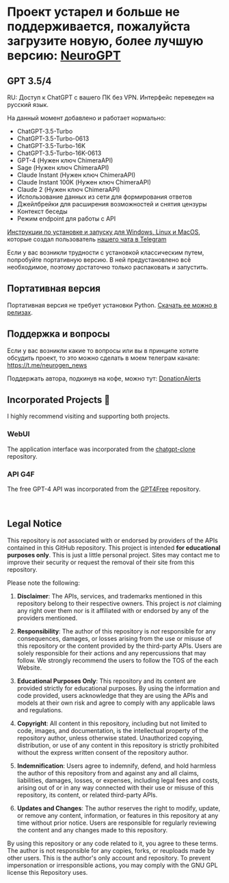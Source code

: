 # Проект устарел и больше не поддерживается, пожалуйста загрузите новую, более лучшую версию: [NeuroGPT](https://github.com/Em1tSan/NeuroGPT)

## GPT 3.5/4
RU: Доступ к ChatGPT с вашего ПК без VPN. Интерфейс переведен на русский язык.

На данный момент добавлено и работает нормально:

- ChatGPT-3.5-Turbo
- ChatGPT-3.5-Turbo-0613
- ChatGPT-3.5-Turbo-16K
- ChatGPT-3.5-Turbo-16K-0613
- GPT-4 (Нужен ключ ChimeraAPI)
- Sage (Нужен ключ ChimeraAPI)
- Claude Instant (Нужен ключ ChimeraAPI)
- Claude Instant 100K (Нужен ключ ChimeraAPI)
- Claude 2 (Нужен ключ ChimeraAPI)
- Использование данных из сети для формирования ответов
- Джейлбрейки для расширения возможностей и снятия цензуры
- Контекст беседы
- Режим endpoint для работы с API

[Инструкции по установке и запуску для Windows, Linux и MacOS](/.github/docs), которые создал пользователь [нашего чата в Telegram](https://t.me/neurogen_chat)



Если у вас возникли трудности с установкой классическим путем, попробуйте портативную версию. В ней предустановлено всё необходимое, поэтому достаточно только распаковать и запустить. 


## Портативная версия

Портативная версия не требует установки Python. [Скачать ее можно в релизах](https://github.com/Em1tSan/freegpt-webui-ru/releases).

## Поддержка и вопросы

Если у вас возникли какие то вопросы или вы в принципе хотите обсудить проект, то это можно сделать в моем телеграм канале: https://t.me/neurogen_news

Поддержать автора, подкинув на кофе, можно тут: [DonationAlerts](https://www.donationalerts.com/r/em1t)


## Incorporated Projects :busts_in_silhouette:
I highly recommend visiting and supporting both projects.

### WebUI
The application interface was incorporated from the [chatgpt-clone](https://github.com/xtekky/chatgpt-clone) repository.

### API G4F
The free GPT-4 API was incorporated from the [GPT4Free](https://github.com/xtekky/gpt4free) repository.

<br>

## Legal Notice
This repository is _not_ associated with or endorsed by providers of the APIs contained in this GitHub repository. This
project is intended **for educational purposes only**. This is just a little personal project. Sites may contact me to
improve their security or request the removal of their site from this repository.

Please note the following:

1. **Disclaimer**: The APIs, services, and trademarks mentioned in this repository belong to their respective owners.
   This project is _not_ claiming any right over them nor is it affiliated with or endorsed by any of the providers
   mentioned.

2. **Responsibility**: The author of this repository is _not_ responsible for any consequences, damages, or losses
   arising from the use or misuse of this repository or the content provided by the third-party APIs. Users are solely
   responsible for their actions and any repercussions that may follow. We strongly recommend the users to follow the
   TOS of the each Website.

3. **Educational Purposes Only**: This repository and its content are provided strictly for educational purposes. By
   using the information and code provided, users acknowledge that they are using the APIs and models at their own risk
   and agree to comply with any applicable laws and regulations.

4. **Copyright**: All content in this repository, including but not limited to code, images, and documentation, is the
   intellectual property of the repository author, unless otherwise stated. Unauthorized copying, distribution, or use
   of any content in this repository is strictly prohibited without the express written consent of the repository
   author.

5. **Indemnification**: Users agree to indemnify, defend, and hold harmless the author of this repository from and
   against any and all claims, liabilities, damages, losses, or expenses, including legal fees and costs, arising out of
   or in any way connected with their use or misuse of this repository, its content, or related third-party APIs.

6. **Updates and Changes**: The author reserves the right to modify, update, or remove any content, information, or
   features in this repository at any time without prior notice. Users are responsible for regularly reviewing the
   content and any changes made to this repository.

By using this repository or any code related to it, you agree to these terms. The author is not responsible for any
copies, forks, or reuploads made by other users. This is the author's only account and repository. To prevent
impersonation or irresponsible actions, you may comply with the GNU GPL license this Repository uses.
